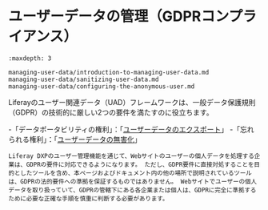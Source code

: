 # ユーザーデータの管理（GDPRコンプライアンス）

```{toctree}
:maxdepth: 3

managing-user-data/introduction-to-managing-user-data.md
managing-user-data/sanitizing-user-data.md
managing-user-data/configuring-the-anonymous-user.md
```

Liferayのユーザー関連データ（UAD）フレームワークは、一般データ保護規則（GDPR）の技術的に厳しい2つの要件を満たすのに役立ちます。

-「データポータビリティの権利」：「[ユーザーデータのエクスポート](./managing-user-data/exporting-user-data.md)」
-「忘れられる権利」：「[ユーザーデータの無害化](./managing-user-data/sanitizing-user-data.md)」

```{important}
Liferay DXPのユーザー管理機能を通じて、Webサイトのユーザーの個人データを処理する企業は、GDPRの要件に対応できるようになります。 ただし、GDPR要件に直接対処することを目的としたツールを含め、本ページおよびドキュメント内の他の場所で説明されているツールは、GDPRの法的要件への準拠を保証するものではありません。 Webサイトでユーザーの個人データを取り扱っていて、GDPRの管轄下にある各企業または個人は、GDPRに完全に準拠するために必要な正確な手順を慎重に判断する必要があります。
```
